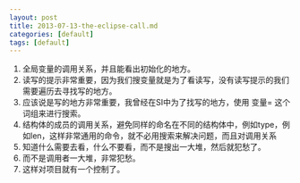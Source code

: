 ```yaml
---
layout: post
title: 2013-07-13-the-eclipse-call.md
categories: [default]
tags: [default] 
---
```



1.  全局变量的调用关系，并且能看出初始化的地方。
2.  读写的提示非常重要，因为我们搜变量就是为了看读写，没有读写提示的我们需要遍历去寻找写的地方。
3.  应该说是写的地方非常重要，我曾经在SI中为了找写的地方，使用 变量= 这个词组来进行搜索。
4.  结构体的成员的调用关系，避免同样的命名在不同的结构体中，例如type，例如len，这样非常通用的命令，就不必用搜索来解决问题，而且对调用关系
5.  知道什么需要去看，什么不要看，而不是搜出一大堆，然后就犯愁了。
6.  而不是调用者一大堆，非常犯愁。
7.  这样对项目就有一个控制了。
